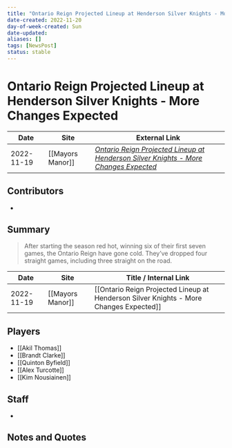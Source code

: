 ```yaml
---
title: "Ontario Reign Projected Lineup at Henderson Silver Knights - More Changes Expected"
date-created: 2022-11-20
day-of-week-created: Sun
date-updated: 
aliases: []
tags: [NewsPost]
status: stable
---
```


# Ontario Reign Projected Lineup at Henderson Silver Knights - More Changes Expected

| Date       | Site             | External Link                                                                                                                                                                                             |
| ---------- | ---------------- | --------------------------------------------------------------------------------------------------------------------------------------------------------------------------------------------------------- |
| 2022-11-19 | [[Mayors Manor]] | [*Ontario Reign Projected Lineup at Henderson Silver Knights - More Changes Expected*](https://mayorsmanor.com/2022/11/ontario-reign-projected-lineup-at-henderson-silver-knights-more-changes-expected/) |

## Contributors
- 

## Summary
> After starting the season red hot, winning six of their first seven games, the Ontario Reign have gone cold. They’ve dropped four straight games, including three straight on the road.

| Date       | Site             | Title / Internal Link                                                                  |
| ---------- | ---------------- | -------------------------------------------------------------------------------------- |
| 2022-11-19 | [[Mayors Manor]] | [[Ontario Reign Projected Lineup at Henderson Silver Knights - More Changes Expected]] |

## Players
- [[Akil Thomas]]
- [[Brandt Clarke]]
- [[Quinton Byfield]]
- [[Alex Turcotte]]
- [[Kim Nousiainen]]

## Staff
- 

## Notes and Quotes
> 

